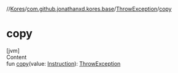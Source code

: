//[Kores](../../index.md)/[com.github.jonathanxd.kores.base](../index.md)/[ThrowException](index.md)/[copy](copy.md)



# copy  
[jvm]  
Content  
fun [copy](copy.md)(value: [Instruction](../../com.github.jonathanxd.kores/-instruction/index.md)): [ThrowException](index.md)  



